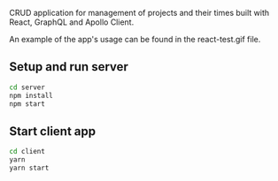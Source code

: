 CRUD application for management of projects and their times built with React, GraphQL and Apollo Client.

An example of the app's usage can be found in the react-test.gif file.

## Setup and run server

```bash
cd server
npm install
npm start
```

## Start client app
```bash
cd client
yarn
yarn start
```
